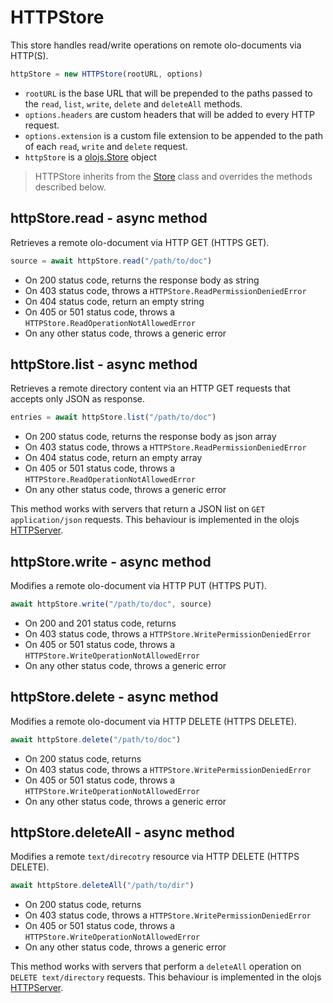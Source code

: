 <!--<% __render__ = require 'markdown' %>-->

HTTPStore
============================================================================
This store handles read/write operations on remote olo-documents
via HTTP(S).

```js
httpStore = new HTTPStore(rootURL, options)
```

- `rootURL` is the base URL that will be prepended to the paths passed to
  the `read`, `list`, `write`, `delete` and `deleteAll` methods.
- `options.headers` are custom headers that will be added to every HTTP
  request.
- `options.extension` is a custom file extension to be appended to the path
  of each `read`, `write` and `delete` request.
- `httpStore` is a [olojs.Store](./store.md) object

> HTTPStore inherits from the [Store](./store.md) class and overrides the 
> methods described below.
  
httpStore.read - async method
------------------------------------------------------------------------
Retrieves a remote olo-document via HTTP GET (HTTPS GET).

```js
source = await httpStore.read("/path/to/doc")
```

- On 200 status code, returns the response body as string
- On 403 status code, throws a `HTTPStore.ReadPermissionDeniedError`
- On 404 status code, return an empty string
- On 405 or 501 status code, throws a `HTTPStore.ReadOperationNotAllowedError`
- On any other status code, throws a generic error
  
httpStore.list - async method
------------------------------------------------------------------------
Retrieves a remote directory content via an HTTP GET requests that
accepts only JSON as response.

```js
entries = await httpStore.list("/path/to/doc")
```

- On 200 status code, returns the response body as json array
- On 403 status code, throws a `HTTPStore.ReadPermissionDeniedError`
- On 404 status code, return an empty array
- On 405 or 501 status code, throws a `HTTPStore.ReadOperationNotAllowedError`
- On any other status code, throws a generic error

This method works with servers that return a JSON list on
`GET application/json` requests. This behaviour is implemented in
the olojs [HTTPServer](./http-server.md).     
  
httpStore.write - async method
------------------------------------------------------------------------
Modifies a remote olo-document via HTTP PUT (HTTPS PUT).

```js
await httpStore.write("/path/to/doc", source)
```

- On 200 and 201 status code, returns
- On 403 status code, throws a `HTTPStore.WritePermissionDeniedError`
- On 405 or 501 status code, throws a `HTTPStore.WriteOperationNotAllowedError`
- On any other status code, throws a generic error
  
httpStore.delete - async method
------------------------------------------------------------------------
Modifies a remote olo-document via HTTP DELETE (HTTPS DELETE).

```js
await httpStore.delete("/path/to/doc")
```

- On 200 status code, returns
- On 403 status code, throws a `HTTPStore.WritePermissionDeniedError`
- On 405 or 501 status code, throws a `HTTPStore.WriteOperationNotAllowedError`
- On any other status code, throws a generic error
  
httpStore.deleteAll - async method
------------------------------------------------------------------------
Modifies a remote `text/direcotry` resource via HTTP DELETE (HTTPS DELETE).

```js
await httpStore.deleteAll("/path/to/dir")
```

- On 200 status code, returns
- On 403 status code, throws a `HTTPStore.WritePermissionDeniedError`
- On 405 or 501 status code, throws a `HTTPStore.WriteOperationNotAllowedError`
- On any other status code, throws a generic error

This method works with servers that perform a `deleteAll` operation on
`DELETE text/directory` requests. This behaviour is implemented in
the olojs [HTTPServer](./http-server.md).
  

